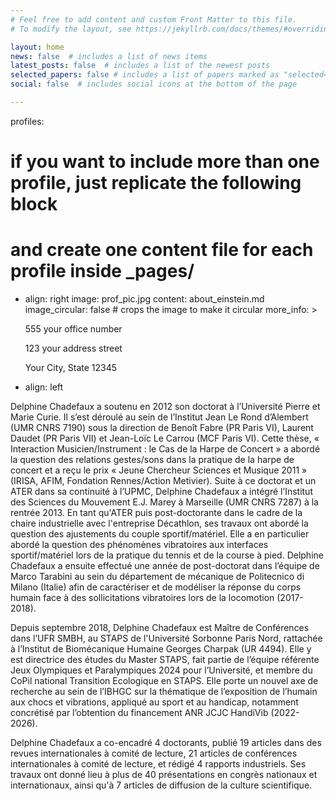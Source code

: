 ```yaml
---
# Feel free to add content and custom Front Matter to this file.
# To modify the layout, see https://jekyllrb.com/docs/themes/#overriding-theme-defaults

layout: home
news: false  # includes a list of news items
latest_posts: false  # includes a list of the newest posts
selected_papers: false # includes a list of papers marked as "selected={true}"
social: false  # includes social icons at the bottom of the page

---
```

profiles:
  # if you want to include more than one profile, just replicate the following block
  # and create one content file for each profile inside _pages/
  - align: right
    image: prof_pic.jpg
    content: about_einstein.md
    image_circular: false # crops the image to make it circular
    more_info: >
      <p>555 your office number</p>
      <p>123 your address street</p>
      <p>Your City, State 12345</p>
  - align: left
  
Delphine Chadefaux a soutenu en 2012 son doctorat à l’Université Pierre et Marie Curie. Il s’est déroulé au sein de l’Institut Jean Le Rond d’Alembert (UMR CNRS 7190) sous la direction de Benoît Fabre (PR Paris VI), Laurent Daudet (PR Paris VII) et Jean-Loïc Le Carrou (MCF Paris VI). Cette thèse, « Interaction Musicien/Instrument : le Cas de la Harpe de Concert » a abordé la question des relations gestes/sons dans la pratique de la harpe de concert et a reçu le prix « Jeune Chercheur Sciences et Musique 2011 » (IRISA, AFIM, Fondation Rennes/Action Metivier). Suite à ce doctorat et un ATER dans sa continuité à l’UPMC, Delphine Chadefaux a intégré l’Institut des Sciences du Mouvement E.J. Marey à Marseille (UMR CNRS 7287) à la rentrée 2013. En tant qu'ATER puis post-doctorante dans le cadre de la chaire industrielle avec l'entreprise Décathlon, ses travaux ont abordé la question des ajustements du couple sportif/matériel. Elle a en particulier abordé la question des phénomènes vibratoires aux interfaces sportif/matériel lors de la pratique du tennis et de la course à pied. Delphine Chadefaux a ensuite effectué une année de post-doctorat dans l’équipe de Marco Tarabini au sein du département de mécanique de Politecnico di Milano (Italie) afin de caractériser et de modéliser la réponse du corps humain face à des sollicitations vibratoires lors de la locomotion (2017-2018). 

Depuis septembre 2018, Delphine Chadefaux est Maître de Conférences dans l’UFR SMBH, au STAPS de l'Université Sorbonne Paris Nord, rattachée à l’Institut de Biomécanique Humaine Georges Charpak (UR 4494). Elle y est directrice des études du Master STAPS, fait partie de l’équipe référente Jeux Olympiques et Paralympiques 2024 pour l’Université, et membre du CoPil national Transition Ecologique en STAPS. Elle porte un nouvel axe de recherche au sein de l’IBHGC sur la thématique de l’exposition de l’humain aux chocs et vibrations, appliqué au sport et au handicap, notamment concrétisé par l’obtention du financement ANR JCJC HandiVib (2022-2026). 	
	
Delphine Chadefaux a co-encadré 4 doctorants, publié 19 articles dans des revues internationales à comité de lecture, 21 articles de conférences internationales à comité de lecture, et rédigé 4 rapports industriels. Ses travaux ont donné lieu à plus de 40 présentations en congrès nationaux et internationaux, ainsi qu'à 7 articles de diffusion de la culture scientifique. 
